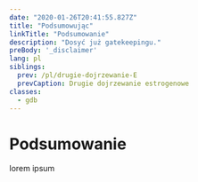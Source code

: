```yaml
---
date: "2020-01-26T20:41:55.827Z"
title: "Podsumowując"
linkTitle: "Podsumowanie"
description: "Dosyć już gatekeepingu."
preBody: '_disclaimer'
lang: pl
siblings:
  prev: /pl/drugie-dojrzewanie-E
  prevCaption: Drugie dojrzewanie estrogenowe
classes:
  - gdb
---
```


# Podsumowanie

lorem ipsum
